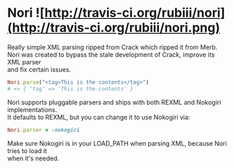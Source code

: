 Nori ![http://travis-ci.org/rubiii/nori](http://travis-ci.org/rubiii/nori.png)
====

Really simple XML parsing ripped from Crack which ripped it from Merb.  
Nori was created to bypass the stale development of Crack, improve its XML parser  
and fix certain issues.

``` ruby
Nori.parse("<tag>This is the contents</tag>")
# => { 'tag' => 'This is the contents' }
```

Nori supports pluggable parsers and ships with both REXML and Nokogiri implementations.  
It defaults to REXML, but you can change it to use Nokogiri via:

``` ruby
Nori.parser = :nokogiri
```

Make sure Nokogiri is in your LOAD_PATH when parsing XML, because Nori tries to load it  
when it's needed.
